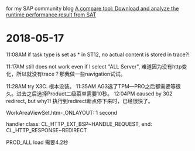 for my SAP community blog [A compare tool: Download and analyze the runtime performance result from SAT](https://blogs.sap.com/2013/11/21/a-compare-tool-download-and-analyze-the-runtime-performance-result-from-sat/)

# 2018-05-17

11:08AM if task type is set as * in ST12, no actual content is stored in trace?!

11:17AM still does not work even if I select "ALL Server", 难道因为没有http变化，所以就没有trace？那我做一些navigation试试。

11:28AM try X3C. 根本没装。
11:35AM AG3选了TPM—PRO之后都需要等很久。进去之后选择Product二级菜单需要10秒。
12:04PM caused by 302 redirect, but why?! 执行到redirect断点停下来时，已经很快了。

WorkAreaViewSet.htm-_ONLAYOUT: 1 second

handler class: CL_HTTP_EXT_BSP~HANDLE_REQUEST, end: CL_HTTP_RESPONSE~REDIRECT

PROD_ALL load 需要4.2秒